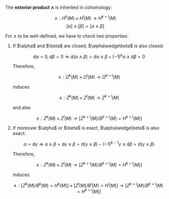 The **exterior product $\wedge$** is inherited in cohomology: 

$$\wedge:H^k(M)\times H^l(M)\longrightarrow H^{k+l}(M)$$
$$[\alpha]\wedge[\beta]=[\alpha\wedge\beta]$$

For $\wedge$ to be well-defined, we have to check two properties: 

<ol>
  <li>
  If $\alpha$ and $\beta$ are closed, $\alpha\wedge\beta$ is also closed: 
  
  $$\mathrm{d} \alpha=0,\,\mathrm{d} \beta=0\Longrightarrow\mathrm{d}(\alpha\wedge\beta)=\mathrm{d} \alpha\wedge\beta+(-1)^k\alpha\wedge\mathrm{d}\beta=0$$ 
  
  Therefore, 

  $$\wedge:\Omega^k(M)\times \Omega^l(M)\longrightarrow \Omega^{k+l}(M)$$
  
  induces 
  
  $$\wedge:Z^k(M)\times Z^l(M)\longrightarrow Z^{k+l}(M)$$
  
  and also 
  
  $$\wedge:Z^k(M)\times Z^l(M)\longrightarrow \left[Z^{k+l}(M)/B^{k+l}(M)=H^{k+l}(M)\right]$$
  </li>

  <li>
  If moreover $\alpha$ or $\beta$ is exact, $\alpha\wedge\beta$ is also exact: 
  
  $$\alpha=\mathrm{d} \gamma\Longrightarrow\alpha\wedge\beta=\mathrm{d}\gamma\wedge\beta=\mathrm{d}(\gamma\wedge\beta)-(-1)^{k-1} \gamma\wedge\mathrm{d}\beta=\mathrm{d}(\gamma\wedge\beta)$$

  Therefore, 

  $$\wedge:Z^k(M)\times Z^l(M)\longrightarrow \left[Z^{k+l}(M)/B^{k+l}(M)=H^{k+l}(M)\right]$$
  
  induces 
  
  $$\wedge:\left[Z^k(M)/B^k(M)=H^k(M)\right]\times \left[Z^l(M)/B^l(M)=H^l(M)\right]\longrightarrow \left[Z^{k+l}(M)/B^{k+l}(M)=H^{k+l}(M)\right]$$
  </li>
</ol>
